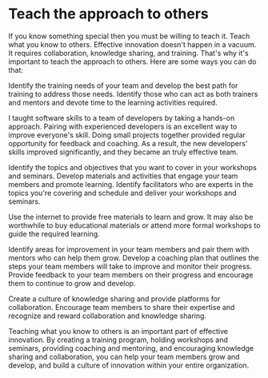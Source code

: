 # Teach the approach to others

If you know something special then you must be willing to teach it. Teach what you know to others.
Effective innovation doesn't happen in a vacuum. It requires collaboration, knowledge sharing, and
training. That's why it's important to teach the approach to others. Here are some ways you can do
that:

Identify the training needs of your team and develop the best path for training to address those
needs. Identify those who can act as both trainers and mentors and devote time to the learning
activities required.

I taught software skills to a team of developers by taking a hands-on approach. Pairing with
experienced developers is an excellent way to improve everyone's skill. Doing small projects
together provided regular opportunity for feedback and coaching. As a result, the new developers'
skills improved significantly, and they became an truly effective team.

Identify the topics and objectives that you want to cover in your workshops and seminars. Develop
materials and activities that engage your team members and promote learning. Identify facilitators
who are experts in the topics you're covering and schedule and deliver your workshops and
seminars.

Use the internet to provide free materials to learn and grow.  It may also be worthwhile to buy
educational materials or attend more formal workshops to guide the required learning.

Identify areas for improvement in your team members and pair them with mentors who can help them
grow. Develop a coaching plan that outlines the steps your team members will take to improve and
monitor their progress. Provide feedback to your team members on their progress and encourage them
to continue to grow and develop.

Create a culture of knowledge sharing and provide platforms for collaboration. Encourage team
members to share their expertise and recognize and reward collaboration and knowledge sharing.

Teaching what you know to others is an important part of effective innovation. By creating a
training program, holding workshops and seminars, providing coaching and mentoring, and encouraging
knowledge sharing and collaboration, you can help your team members grow and develop, and build a
culture of innovation within your entire organization.

